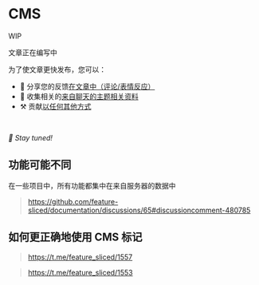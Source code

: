 # CMS

WIP

文章正在编写中

为了使文章更快发布，您可以：

* 📢 分享您的反馈[在文章中（评论/表情反应）](https://github.com/feature-sliced/documentation/issues/172)
* 💬 收集相关的[来自聊天的主题相关资料](https://t.me/feature_sliced)
* ⚒️ 贡献[以任何其他方式](https://github.com/feature-sliced/documentation/blob/master/CONTRIBUTING.md)

<br />

*🍰 Stay tuned!*

## 功能可能不同[​](#功能可能不同 "标题的直接链接")

在一些项目中，所有功能都集中在来自服务器的数据中

> <https://github.com/feature-sliced/documentation/discussions/65#discussioncomment-480785>

## 如何更正确地使用 CMS 标记[​](#如何更正确地使用-cms-标记 "标题的直接链接")

> <https://t.me/feature_sliced/1557>

> <https://t.me/feature_sliced/1553>
